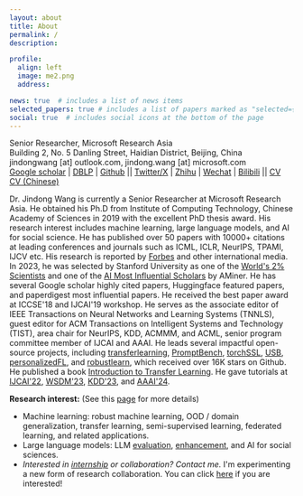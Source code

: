 ```yaml
---
layout: about
title: About
permalink: /
description: 

profile:
  align: left
  image: me2.png
  address: 

news: true  # includes a list of news items
selected_papers: true # includes a list of papers marked as "selected={true}"
social: true  # includes social icons at the bottom of the page
---
```


Senior Researcher, Microsoft Research Asia<br>
Building 2, No. 5 Danling Street, Haidian District, Beijing, China<br>
jindongwang [at] outlook.com, jindong.wang [at] microsoft.com<br>
[Google scholar](https://scholar.google.com/citations?&user=hBZ_tKsAAAAJ&view_op=list_works&sortby=pubdate) | [DBLP](https://dblp.org/pid/19/2969-1.html) | [Github](https://github.com/jindongwang) || [Twitter/X](https://twitter.com/jd92wang) | [Zhihu](https://www.zhihu.com/people/jindongwang) | [Wechat](http://jd92.wang/assets/img/wechat_public_account.jpg) | [Bilibili](https://space.bilibili.com/477087194) || [CV](https://go.jd92.wang/cv) [CV (Chinese)](https://go.jd92.wang/cvchinese)

Dr. Jindong Wang is currently a Senior Researcher at Microsoft Research Asia. He obtained his Ph.D from Institute of Computing Technology, Chinese Academy of Sciences in 2019 with the excellent PhD thesis award. His research interest includes machine learning, large language models, and AI for social science. He has published over 50 papers with 10000+ citations at leading conferences and journals such as ICML, ICLR, NeurIPS, TPAMI, IJCV etc. His research is reported by [Forbes](https://www.forbes.com/sites/lanceeliot/2023/11/11/the-answer-to-why-emotionally-worded-prompts-can-goose-generative-ai-into-better-answers-and-how-to-spur-a-decidedly-positive-rise-out-of-ai/?sh=38038fb137e5) and other international media. In 2023, he was selected by Stanford University as one of the [World's 2% Scientists](https://ecebm.com/2023/10/04/stanford-university-names-worlds-top-2-scientists-2023/) and one of the [AI Most Influential Scholars](https://www.aminer.cn/ai2000?domain_ids=5dc122672ebaa6faa962c2a4) by AMiner. He has several Google scholar highly cited papers, Huggingface featured papers, and paperdigest most influential papers. He received the best paper award at ICCSE'18 and IJCAI'19 workshop. He serves as the associate editor of IEEE Transactions on Neural Networks and Learning Systems (TNNLS), guest editor for ACM Transactions on Intelligent Systems and Technology (TIST), area chair for NeurIPS, KDD, ACMMM, and ACML, senior program committee member of IJCAI and AAAI. He leads several impactful open-source projects, including [transferlearning](https://github.com/jindongwang/transferlearning), [PromptBench](https://github.com/microsoft/promptbench), [torchSSL](https://github.com/torchssl/torchssl), [USB](https://github.com/microsoft/Semi-superised-learning), [personalizedFL](https://github.com/microsoft/PersonalizedFL), and [robustlearn](https://github.com/microsoft/robustlearn), which received over 16K stars on Github. He published a book [Introduction to Transfer Learning](http://jd92.wang/tlbook). He gave tutorials at [IJCAI'22](https://dgresearch.github.io/), [WSDM'23](https://dgresearch.github.io/), [KDD'23](https://mltrust.github.io/), and [AAAI'24](https://ood-timeseries.github.io/).

**Research interest:** (See this [page](https://jd92.wang/research/) for more details)
- Machine learning: robust machine learning, OOD / domain generalization, transfer learning, semi-supervised learning, federated learning, and related applications.
- Large language models: LLM [evaluation](https://llm-eval.github.io/), [enhancement](https://llm-enhance.github.io/), and AI for social sciences.
- *Interested in [internship](https://zhuanlan.zhihu.com/p/102558267) or collaboration? Contact me.* I'm experimenting a new form of research collaboration. You can click [here](https://forms.gle/zRcWP49qF9aR1VXW8) if you are interested!
